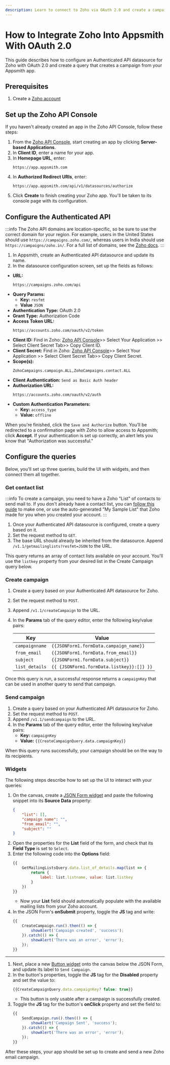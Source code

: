 ```yaml
---
description: Learn to connect to Zoho via OAuth 2.0 and create a campaign from your app.
---
```

# How to Integrate Zoho Into Appsmith With OAuth 2.0

This guide describes how to configure an Authenticated API datasource for Zoho with OAuth 2.0 and create a query that creates a campaign from your Appsmith app.

## Prerequisites

1. Create a [Zoho account](https://www.zoho.com/signup.html?all_prod_page=true&ireft=nhome&src=home1-header)

## Set up the Zoho API Console

If you haven't already created an app in the Zoho API Console, follow these steps:

1. From the [Zoho API Console](https://api-console.zoho.com/), start creating an app by clicking **Server-based Applications**.
1. In **Client ID**, enter a name for your app.
1. In **Homepage URL**, enter:
    ```
    https://app.appsmith.com
    ```
1. In **Authorized Redirect URIs**, enter:
    ```
    https://app.appsmith.com/api/v1/datasources/authorize
    ```
1. Click **Create** to finish creating your Zoho app. You'll be taken to its console page with its configuration.

## Configure the Authenticated API

:::info
The Zoho API domains are location-specific, so be sure to use the correct domain for your region. For example, users in the United States should use `https://campaigns.zoho.com/`, whereas users in India should use `https://campaigns/zoho.in/`. For a full list of domains, see the [Zoho docs](https://www.zoho.com/campaigns/help/developers/data-centers.html).
:::

1. In Appsmith, create an Authenticated API datasource and update its name.
1. In the datasource configuration screen, set up the fields as follows: 

* **URL:**
    ```
    https://campaigns.zoho.com/api
    ```
* **Query Params:**
    * **Key:** `resfmt`
    * **Value** `JSON`
* **Authentication Type:** OAuth 2.0 
* **Grant Type:** Authorization Code  
* **Access Token URL:**
    ```
    https://accounts.zoho.com/oauth/v2/token
    ```
* **Client ID:** Find in Zoho: [Zoho API Console](https://api-console.zoho.com)>> Select Your Application >> Select Client Secret Tab>> Copy Client ID.
* **Client Secret:** Find in Zoho: [Zoho API Console](https://api-console.zoho.com)>> Select Your Application >> Select Client Secret Tab>> Copy Client Secret.
* **Scope(s):**
    ```
    ZohoCampaigns.campaign.ALL,ZohoCampaigns.contact.ALL
    ```
* **Client Authentication:** `Send as Basic Auth header`
* **Authorization URL:**
    ```
    https://accounts.zoho.com/oauth/v2/auth
    ```
* **Custom Authentication Parameters:**
    * **Key:** `access_type`
    * **Value:** `offline`

When you're finished, click the `Save and Authorize` button. You’ll be redirected to a confirmation page with Zoho to allow access to Appsmith; click **Accept**. If your authentication is set up correctly, an alert lets you know that "Authorization was successful."

## Configure the queries

Below, you'll set up three queries, build the UI with widgets, and then connect them all together.

### Get contact list

:::info
To create a campaign, you need to have a Zoho "List" of contacts to send mail to. If you don't already have a contact list, you can [follow this guide](https://help.zoho.com/portal/en/kb/campaigns/user-guide/contact-management/list-management/articles/mailing-list-management#Create_list) to make one, or use the auto-generated "My Sample List" that Zoho made for you when you created your account.
:::

1. Once your Authenticated API datasource is configured, create a query based on it.
1. Set the request method to `GET`.
1. The base URL should already be inherited from the datasource. Append `/v1.1/getmailinglists?resfmt=JSON` to the URL.

This query returns an array of contact lists available on your account. You'll use the `listkey` property from your desired list in the Create Campaign query below.

### Create campaign

1. Create a query based on your Authenticated API datasource for Zoho.
1. Set the request method to `POST`.
1. Append `/v1.1/createCampaign` to the URL.
1. In the **Params** tab of the query editor, enter the following key/value pairs:

    | Key | Value |
    |-----|-------|
    | `campaignname` | `{{JSONForm1.formData.campaign_name}}` |
    | `from_email` | `{{JSONForm1.formData.from_email}}` |
    | `subject` | `{{JSONForm1.formData.subject}}` |
    | `list_details` | `{{ {JSONForm1.formData.listkey}}:[]} }}` |

<!--
list_details value doesn't currently work. May need to be something like:

{{
    (function(){
    const listkey = JSONForm1.formData.list_details
    const param = {}
    param[JSONForm1.formData.list_details] = []
    return param
    })()
}}
-->

Once this query is run, a successful response returns a `campaignKey` that can be used in another query to send that campaign.

### Send campaign

1. Create a query based on your Authenticated API datasource for Zoho.
1. Set the request method to `POST`.
1. Append `/v1.1/sendcampaign` to the URL.
1. In the **Params** tab of the query editor, enter the following key/value pairs:
    * **Key:** `campaignKey`
    * **Value:** `{{CreateCampaignQuery.data.campaignKey}}`

When this query runs successfully, your campaign should be on the way to its recipients.

### Widgets

The following steps describe how to set up the UI to interact with your queries:

1. On the canvas, create a [JSON Form widget](/reference/widgets/json-form) and paste the following snippet into its **Source Data** property:
    ```json
    {
        "list": [],
        "campaign name": "",
        "from_email": "",
        "subject": ""
    }
    ```
1. Open the properties for the **List** field of the form, and check that its **Field Type** is set to `Select`.
1. Enter the following code into the **Options** field:
    ```javascript
    {{
        GetMailingListsQuery.data.list_of_details.map(list => {
            return {
                label: list.listname, value: list.listkey
            }
        })
    }}
    ```
    * Now your **List** field should automatically populate with the available mailing lists from your Zoho account.
1. In the JSON Form's **onSubmit** property, toggle the **JS** tag and write:
    ```javascript
    {{
        CreateCampaign.run().then(() => {
            showAlert('Campaign created', 'success');
        }).catch(() => {
            showAlert('There was an error', 'error');
        });
    }}
    ```

---

1. Next, place a new [Button widget](/reference/widgets/button) onto the canvas below the JSON Form, and update its label to `Send Campaign`.
1. In the button's properties, toggle the **JS** tag for the **Disabled** property and set the value to:
    ```javascript
    {{CreateCampaignQuery.data.campaignKey? false: true}}
    ```
    * This button is only usable after a campaign is successfully created.
1. Toggle the **JS** tag for the button's **onClick** property and set the field to:
    ```javascript
    {{
        SendCampaign.run().then(() => {
            showAlert('Campaign Sent', 'success');
        }).catch(() => {
            showAlert('There was an error', 'error');
        });
    }}
    ```

After these steps, your app should be set up to create and send a new Zoho email campaign.
